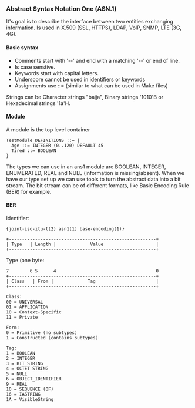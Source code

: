 ### Abstract Syntax Notation One (ASN.1)
It's goal is to describe the interface between two entities exchanging
information. Is used in X.509 (SSL, HTTPS), LDAP, VoIP, SNMP, LTE (3G, 4G).

#### Basic syntax
* Comments start with '--' and end with a matching '--' or end of line.
* Is case senstive. 
* Keywords start with capital letters.
* Underscore cannot be used in identifiers or keywords  
* Assignments use ::= (similar to what can be used in Make files)

Strings can be Character strings "bajja", Binary strings '1010'B or
Hexadecimal strings '1a'H.

#### Module
A module is the top level container
```
TestModule DEFINITIONS ::= {
  Age ::= INTEGER (0..120) DEFAULT 45
  Tired ::= BOOLEAN
}
```
The types we can use in an ans1 module are BOOLEAN, INTEGER, ENUMERATED, REAL
and NULL (information is missing/absent).
When we have our type set up we can use tools to turn the abstract data into
a bit stream. The bit stream can be of different formats, like Basic Encoding
Rule (BER) for example.

#### BER
Identifier:
```
{joint-iso-itu-t(2) asn1(1) base-encoding(1)}
```
```
+--------------------------------------------------------+
| Type   | Length |             Value                    |
+--------------------------------------------------------+
```
Type (one byte:
```
7        6 5      4                                      0
+--------------------------------------------------------+
| Class   | From |             Tag                       |
+--------------------------------------------------------+

Class:
00 = UNIVERSAL
01 = APPLICATION
10 = Context-Specific
11 = Private

Form:
0 = Primitive (no subtypes)
1 = Constructed (contains subtypes)

Tag:
1 = BOOLEAN
2 = INTEGER
3 = BIT STRING
4 = OCTET STRING
5 = NULL
6 = OBJECT_IDENTIFIER
9 = REAL
10 = SEQUENCE (OF)
16 = IASTRING
1A = VisibleString
```
